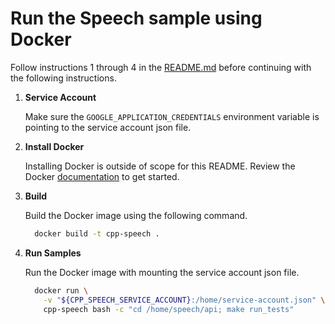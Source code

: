 # Run the Speech sample using Docker

Follow instructions 1 through 4 in the [README.md](README.md) before continuing
with the following instructions.

1. **Service Account**

    Make sure the `GOOGLE_APPLICATION_CREDENTIALS` environment variable is
    pointing to the service account json file.

1. **Install Docker**

    Installing Docker is outside of scope for this README. Review the Docker
    [documentation][1] to get started.

1. **Build**

    Build the Docker image using the following command.

    ```bash
      docker build -t cpp-speech .
    ```

1. **Run Samples**

    Run the Docker image with mounting the service account json file.

    ```bash
      docker run \
        -v "${CPP_SPEECH_SERVICE_ACCOUNT}:/home/service-account.json" \
        cpp-speech bash -c "cd /home/speech/api; make run_tests"
    ```

[1]: https://docs.docker.com/engine/getstarted/
